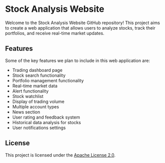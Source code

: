 # Stock Analysis Website

Welcome to the Stock Analysis Website GitHub repository! This project aims to create a web application that allows users to analyze stocks, track their portfolios, and receive real-time market updates.

## Features

Some of the key features we plan to include in this web application are:

- Trading dashboard page 
- Stock search functionality
- Portfolio management functionality
- Real-time market data
- Alert functionality
- Stock watchlist
- Display of trading volume
- Multiple account types
- News section
- User rating and feedback system
- Historical data analysis for stocks
- User notifications settings

## License

This project is licensed under the [Apache License 2.0](https://www.apache.org/licenses/LICENSE-2.0).
